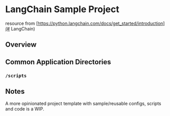 # LangChain Sample Project 
resource from [https://python.langchain.com/docs/get_started/introduction](# LangChain)



## Overview


## Common Application Directories

### `/scripts`


## Notes

A more opinionated project template with sample/reusable configs, scripts and code is a WIP.
